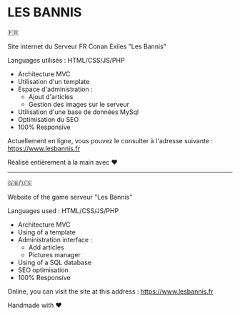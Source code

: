 # LES BANNIS

🇫🇷

Site internet du Serveur FR Conan Exiles "Les Bannis"

Languages utilisés : HTML/CSS/JS/PHP

 - Architecture MVC
 - Utilisation d'un template
 - Espace d'administration :
      - Ajout d'articles
      - Gestion des images sur le serveur
 - Utilisation d'une base de données MySql
 - Optimisation du SEO
 - 100% Responsive

Actuellement en ligne, vous pouvez le consulter à l'adresse suivante :
https://www.lesbannis.fr

Réalisé entièrement à la main avec ❤️

---

🇬🇧/🇺🇸

Website of the game serveur "Les Bannis"

Languages used : HTML/CSS/JS/PHP

 - Architecture MVC
 - Using of a template 
 - Administration interface :
      - Add articles
      - Pictures manager
 - Using of a SQL database
 - SEO optimisation
 - 100% Responsive

Online, you can visit the site at this address :
https://www.lesbannis.fr

Handmade with ❤️